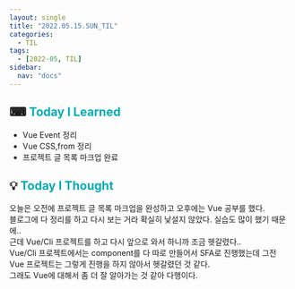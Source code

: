 ```yaml
---
layout: single
title: "2022.05.15.SUN_TIL"
categories:
  - TIL
tags:
  - [2022-05, TIL]
sidebar:
  nav: "docs"
---
```


## ⌨ <a style="color:#00adb5">Today I Learned</a>

- Vue Event 정리
- Vue CSS,from 정리
- 프로젝트 글 목록 마크업 완료

## 💡 <a style="color:#00adb5">Today I Thought</a>

오늘은 오전에 프로젝트 글 목록 마크업을 완성하고 오후에는 Vue 공부를 했다.<br>
블로그에 다 정리를 하고 다시 보는 거라 확실히 낯설지 않았다. 실습도 많이 했기 때문에..<br>
근데 Vue/Cli 프로젝트를 하고 다시 앞으로 와서 하니까 조금 헷갈렸다..<br>
Vue/Cli 프로젝트에서는 component를 다 따로 만들어서 SFA로 진행했는데 그전 Vue 프로젝트는 그렇게 진행을 하지 않아서 헷갈렸던 것 같다.<br>
그래도 Vue에 대해서 좀 더 잘 알아가는 것 같아 다행이다.
